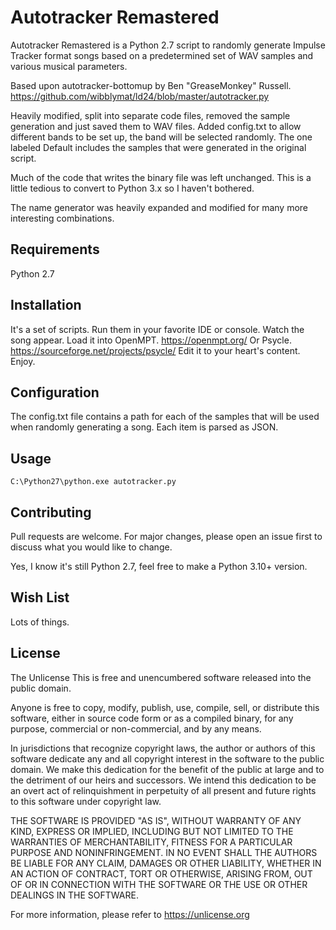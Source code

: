 # Autotracker Remastered
Autotracker Remastered is a Python 2.7 script to randomly generate Impulse Tracker format songs based on a predetermined set of WAV samples and various musical parameters.

Based upon autotracker-bottomup by Ben "GreaseMonkey" Russell.
https://github.com/wibblymat/ld24/blob/master/autotracker.py

Heavily modified, split into separate code files, removed the sample generation and just saved them to WAV files.  Added config.txt to allow different bands to be set up, the band will be selected randomly.  The one labeled Default includes the samples that were generated in the original script.

Much of the code that writes the binary file was left unchanged.  This is a little tedious to convert to Python 3.x so I haven't bothered.

The name generator was heavily expanded and modified for many more interesting combinations.

## Requirements
Python 2.7

## Installation
It's a set of scripts.  Run them in your favorite IDE or console.  Watch the song appear.  Load it into OpenMPT. https://openmpt.org/  Or Psycle. https://sourceforge.net/projects/psycle/    Edit it to your heart's content.  Enjoy.

## Configuration
The config.txt file contains a path for each of the samples that will be used when randomly generating a song.
Each item is parsed as JSON.

## Usage
```
C:\Python27\python.exe autotracker.py
```

## Contributing
Pull requests are welcome. For major changes, please open an issue first to discuss what you would like to change.

Yes, I know it's still Python 2.7, feel free to make a Python 3.10+ version.

## Wish List
Lots of things.

## License
The Unlicense
This is free and unencumbered software released into the public domain.

Anyone is free to copy, modify, publish, use, compile, sell, or
distribute this software, either in source code form or as a compiled
binary, for any purpose, commercial or non-commercial, and by any
means.

In jurisdictions that recognize copyright laws, the author or authors
of this software dedicate any and all copyright interest in the
software to the public domain. We make this dedication for the benefit
of the public at large and to the detriment of our heirs and
successors. We intend this dedication to be an overt act of
relinquishment in perpetuity of all present and future rights to this
software under copyright law.

THE SOFTWARE IS PROVIDED "AS IS", WITHOUT WARRANTY OF ANY KIND,
EXPRESS OR IMPLIED, INCLUDING BUT NOT LIMITED TO THE WARRANTIES OF
MERCHANTABILITY, FITNESS FOR A PARTICULAR PURPOSE AND NONINFRINGEMENT.
IN NO EVENT SHALL THE AUTHORS BE LIABLE FOR ANY CLAIM, DAMAGES OR
OTHER LIABILITY, WHETHER IN AN ACTION OF CONTRACT, TORT OR OTHERWISE,
ARISING FROM, OUT OF OR IN CONNECTION WITH THE SOFTWARE OR THE USE OR
OTHER DEALINGS IN THE SOFTWARE.

For more information, please refer to <https://unlicense.org>
